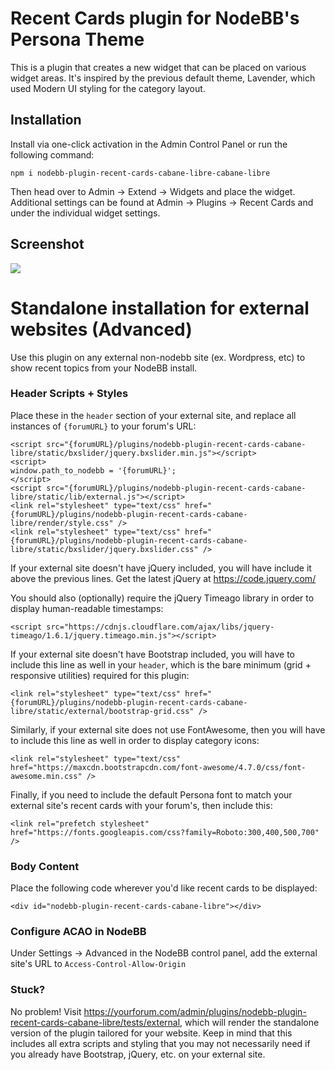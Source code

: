 # Recent Cards plugin for NodeBB's Persona Theme

This is a plugin that creates a new widget that can be placed on various widget areas. It's inspired by the previous default theme, Lavender, which used Modern UI styling for the category layout.


## Installation

Install via one-click activation in the Admin Control Panel or run the following command:

    npm i nodebb-plugin-recent-cards-cabane-libre-cabane-libre
    
Then head over to Admin -> Extend -> Widgets and place the widget. Additional settings can be found at Admin -> Plugins -> Recent Cards and under the individual widget settings.

## Screenshot

![](https://i.imgur.com/r3NKmY1.jpg)

# Standalone installation for external websites (Advanced)

Use this plugin on any external non-nodebb site (ex. Wordpress, etc) to show recent topics from your NodeBB install.

### Header Scripts + Styles

Place these in the `header` section of your external site, and replace all instances of `{forumURL}` to your forum's URL:

```
<script src="{forumURL}/plugins/nodebb-plugin-recent-cards-cabane-libre/static/bxslider/jquery.bxslider.min.js"></script>
<script>
window.path_to_nodebb = '{forumURL}';
</script>
<script src="{forumURL}/plugins/nodebb-plugin-recent-cards-cabane-libre/static/lib/external.js"></script>
<link rel="stylesheet" type="text/css" href="{forumURL}/plugins/nodebb-plugin-recent-cards-cabane-libre/render/style.css" />
<link rel="stylesheet" type="text/css" href="{forumURL}/plugins/nodebb-plugin-recent-cards-cabane-libre/static/bxslider/jquery.bxslider.css" />
```

If your external site doesn't have jQuery included, you will have include it above the previous lines. Get the latest jQuery at https://code.jquery.com/

You should also (optionally) require the jQuery Timeago library in order to display human-readable timestamps:

```
<script src="https://cdnjs.cloudflare.com/ajax/libs/jquery-timeago/1.6.1/jquery.timeago.min.js"></script>
```

If your external site doesn't have Bootstrap included, you will have to include this line as well in your `header`, which is the bare minimum (grid + responsive utilities) required for this plugin:

```
<link rel="stylesheet" type="text/css" href="{forumURL}/plugins/nodebb-plugin-recent-cards-cabane-libre/static/external/bootstrap-grid.css" />
```

Similarly, if your external site does not use FontAwesome, then you will have to include this line as well in order to display category icons:

```
<link rel="stylesheet" type="text/css" href="https://maxcdn.bootstrapcdn.com/font-awesome/4.7.0/css/font-awesome.min.css" />
```


Finally, if you need to include the default Persona font to match your external site's recent cards with your forum's, then include this:

```
<link rel="prefetch stylesheet" href="https://fonts.googleapis.com/css?family=Roboto:300,400,500,700" />
```


### Body Content

Place the following code wherever you'd like recent cards to be displayed:

```
<div id="nodebb-plugin-recent-cards-cabane-libre"></div>
```

### Configure ACAO in NodeBB

Under Settings -> Advanced in the NodeBB control panel, add the external site's URL to `Access-Control-Allow-Origin`

### Stuck?

No problem! Visit https://yourforum.com/admin/plugins/nodebb-plugin-recent-cards-cabane-libre/tests/external, which will render the standalone version of the plugin tailored for your website. Keep in mind that this includes all extra scripts and styling that you may not necessarily need if you already have Bootstrap, jQuery, etc. on your external site.
